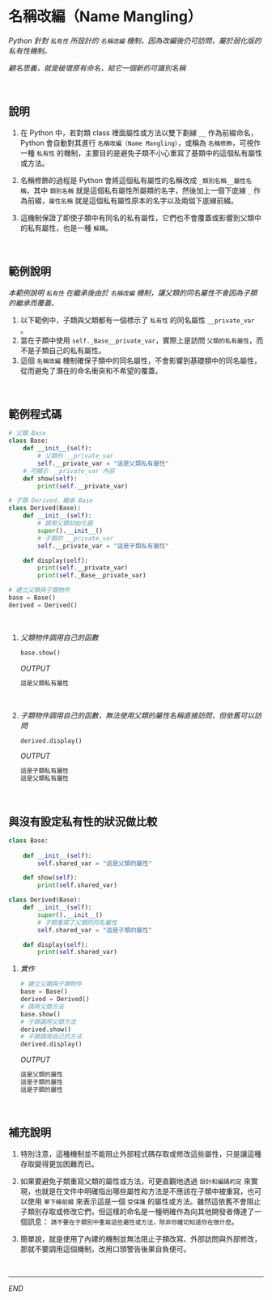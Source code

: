 # 名稱改編（Name Mangling）

_Python 針對 `私有性` 所設計的 `名稱改編` 機制，因為改編後仍可訪問，屬於弱化版的私有性機制。_

_顧名思義，就是破壞原有命名，給它一個新的可識別名稱_

</br>

## 說明

1. 在 Python 中，若對類 class 裡面屬性或方法以雙下劃線 `__` 作為前綴命名，Python 會自動對其進行 `名稱改編（Name Mangling）`，或稱為 `名稱修飾`，可視作一種 `私有性` 的機制，主要目的是避免子類不小心重寫了基類中的這個私有屬性或方法。

2. 名稱修飾的過程是 Python 會將這個私有屬性的名稱改成 `_類別名稱__屬性名稱`，其中 `類別名稱` 就是這個私有屬性所屬類的名字，然後加上一個下底線 `_` 作為前綴，`屬性名稱` 就是這個私有屬性原本的名字以及兩個下底線前綴。

3. 這機制保證了即使子類中有同名的私有屬性，它們也不會覆蓋或影響到父類中的私有屬性，也是一種 `解耦`。

</br>

## 範例說明

_本範例說明 `私有性` 在繼承後由於 `名稱改編` 機制，讓父類的同名屬性不會因為子類的繼承而覆蓋。_

1. 以下範例中，子類與父類都有一個標示了 `私有性` 的同名屬性 `__private_var` 。
2. 當在子類中使用 `self._Base__private_var`，實際上是訪問 `父類的私有屬性`，而不是子類自己的私有屬性。
3. 這個 `名稱改編` 機制確保子類中的同名屬性，不會影響到基礎類中的同名屬性，從而避免了潛在的命名衝突和不希望的覆蓋。

<br>

## 範例程式碼

```python
# 父類 Base
class Base:
    def __init__(self):
        # 父類的 __private_var
        self.__private_var = "這是父類私有屬性"
    # 可顯示 __private_var 內容
    def show(self):
        print(self.__private_var)

# 子類 Derived，繼承 Base
class Derived(Base):
    def __init__(self):
        # 調用父類初始化器
        super().__init__()
        # 子類的 __private_var
        self.__private_var = "這是子類私有屬性"

    def display(self):
        print(self.__private_var)
        print(self._Base__private_var)

# 建立父類與子類物件
base = Base()
derived = Derived()
```

<br>

1. _父類物件調用自己的函數_

    ```python
    base.show() 
    ```

    _OUTPUT_

    ```bash
    這是父類私有屬性
    ```

<br>

2. _子類物件調用自己的函數，無法使用父類的屬性名稱直接訪問，但依舊可以訪問_

    ```python
    derived.display() 
    ```

    _OUTPUT_

    ```bash
    這是子類私有屬性
    這是父類私有屬性
    ```

<br>

## 與沒有設定私有性的狀況做比較

```python
class Base:
  
    def __init__(self):
        self.shared_var = "這是父類的屬性"

    def show(self):
        print(self.shared_var)

class Derived(Base):
    def __init__(self):
        super().__init__()
        # 子類重寫了父類的同名屬性
        self.shared_var = "這是子類的屬性"

    def display(self):
        print(self.shared_var)
```

1. _實作_

    ```python
    # 建立父類與子類物件
    base = Base()
    derived = Derived()
    # 調用父類方法
    base.show() 
    # 子類調用父類方法
    derived.show()
    # 子類調用自己的方法
    derived.display()
    ```

    _OUTPUT_

    ```bash
    這是父類的屬性
    這是子類的屬性
    這是子類的屬性
    ```

<br>

## 補充說明

1. 特別注意，這種機制並不能阻止外部程式碼存取或修改這些屬性，只是讓這種存取變得更加困難而已。


2. 如果要避免子類重寫父類的屬性或方法，可更直觀地透過 `設計和編碼約定` 來實現，也就是在文件中明確指出哪些屬性和方法是不應該在子類中被重寫，也可以使用 `單下線前綴` 來表示這是一個 `受保護` 的屬性或方法。雖然這依舊不會阻止子類別存取或修改它們，但這樣的命名是一種明確作為向其他開發者傳達了一個訊息： `請不要在子類別中重寫這些屬性或方法，除非你確切知道你在做什麼`。

3. 簡單說，就是使用了內建的機制並無法阻止子類改寫、外部訪問與外部修改，那就不要調用這個機制，改用口頭警告後果自負便可。 

<br>

---

_END_
